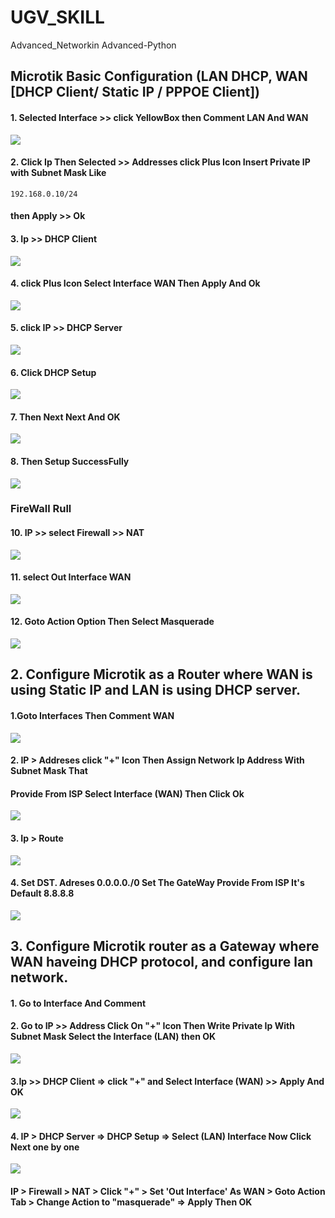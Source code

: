 # UGV_SKILL
Advanced_Networkin Advanced-Python

 ## Microtik Basic Configuration (LAN DHCP, WAN [DHCP Client/ Static IP / PPPOE Client]) 


#### 1. Selected Interface >> click YellowBox then Comment LAN And WAN
<img src="img/2022-11-18 (1).png">

#### 2. Click Ip Then Selected >> Addresses click Plus Icon Insert Private IP with Subnet Mask Like
`` 192.168.0.10/24 `` 
#### then Apply >> Ok



#### 3. Ip >> DHCP Client 

<img src="img/2022-11-18 (2).png">


#### 4. click Plus Icon  Select Interface WAN Then Apply And Ok
<img src="img/2022-11-18 (8).png">

#### 5. click IP >> DHCP Server
<img src="img/2022-11-18 (7).png">

<!-- <img src="img/2022-11-18 (9).png">


<img src="img/2022-11-18 (10).png"> -->


#### 6. Click DHCP Setup 
<img src="img/2022-11-18 (11).png">

#### 7. Then Next Next And OK
<img src="img/2022-11-18 (12).png">


#### 8. Then Setup SuccessFully
<img src="img/2022-11-18 (13).png">



### FireWall Rull
#### 10. IP >> select Firewall >> NAT
<img src="img/2022-11-18 (14).png">

#### 11. select Out Interface WAN 
<img src="img/2022-11-18 (15).png">

#### 12. Goto Action Option Then Select Masquerade
<img src="img/2022-11-18 (16).png">

## 2. Configure Microtik as a Router where WAN is using Static IP and LAN is using DHCP server.

#### 1.Goto Interfaces Then Comment WAN

<img src="img/day1.png">

#### 2. IP > Addreses click "+" Icon Then Assign Network Ip Address With Subnet Mask That
#### Provide From ISP Select Interface (WAN) Then Click Ok

<img src="img/day2.png">

#### 3. Ip > Route 

<img src="img/day3.png">

#### 4. Set DST. Adreses 0.0.0.0./0 Set The GateWay Provide From ISP It's Default   8.8.8.8 
<img src="img/day4.png">

## 3. Configure Microtik router as a Gateway where WAN haveing DHCP protocol, and configure lan network. 

#### 1. Go to Interface And Comment
#### 2. Go to IP >> Address Click On "+" Icon Then Write Private Ip With Subnet Mask Select the Interface (LAN) then OK

<img src="img/day3.1.png">

#### 3.Ip >> DHCP Client => click "+" and Select Interface (WAN) >> Apply And OK
<img src="img/day3.2.png">


#### 4. IP > DHCP Server => DHCP Setup => Select (LAN) Interface Now Click Next one by one
<img src="img/day3.3.png">

#### IP > Firewall > NAT > Click "+" > Set 'Out Interface' As WAN > Goto Action Tab > Change Action to "masquerade" => Apply Then OK



